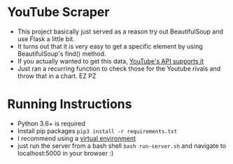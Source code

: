 # YouTube Scraper
- This project basically just served as a reason try out BeautifulSoup and use Flask a little bit.
- It turns out that it is very easy to get a specific element by using BeautifulSoup's find() method.
- If you actually wanted to get this data, [YouTube's API supports it](https://developers.google.com/youtube/v3/docs/channels#statistics.commentCount "YouTube's API supports it")
- Just ran a recurring function to check those for the Youtube rivals and throw that in a chart. EZ PZ

# Running Instructions
- Python 3.6+ is required
- Install pip packages `pip3 install -r requirements.txt`
- I recommend using a [virtual environment](https://www.geeksforgeeks.org/python-virtual-environment/ "virtual environment")
- just run the server from a bash shell `bash run-server.sh` and navigate to localhost:5000 in your browser :)
